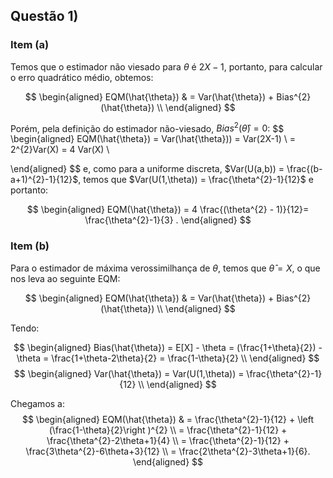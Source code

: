 ## Questão 1)

### Item (a)

Temos que o estimador não viesado para $\theta$ é $2X-1$, portanto, para calcular o erro quadrático médio, obtemos:

$$
\begin{aligned}
EQM(\hat{\theta}) & = Var(\hat{\theta}) + Bias^{2}(\hat{\theta})  
\\
\end{aligned}
$$

Porém, pela definição do estimador não-viesado, $Bias^{2}(\hat{\theta}) = 0$:
$$
\begin{aligned}
EQM(\hat{\theta}) 
= Var(\hat{\theta})) = Var(2X-1) \\
 = 2^{2}Var(X) = 4 Var(X) \\

\end{aligned}
$$
e, como para a uniforme discreta, $Var(U(a,b)) = \frac{(b-a+1)^{2}-1}{12}$, temos que $Var(U(1,\theta)) = \frac{\theta^{2}-1}{12}$ e portanto:

$$
\begin{aligned}
EQM(\hat{\theta}) = 4 \frac{(\theta^{2} - 1)}{12}= \frac{\theta^{2}-1}{3} .
\end{aligned}
$$

### Item (b)

Para o estimador de máxima verossimilhança de $\theta$, temos que $\hat{\theta} = X$, o que nos leva ao seguinte EQM: 

$$
\begin{aligned}
EQM(\hat{\theta}) & = Var(\hat{\theta}) + Bias^{2}(\hat{\theta})  
\\
\end{aligned}
$$

Tendo:

$$
\begin{aligned}
Bias(\hat{\theta}) = E[X] - \theta = (\frac{1+\theta}{2}) - \theta = \frac{1+\theta-2\theta}{2} = \frac{1-\theta}{2}
\\
\end{aligned}
$$
$$
\begin{aligned}
Var(\hat{\theta}) = Var(U(1,\theta)) = \frac{\theta^{2}-1}{12}
\\
\end{aligned}
$$

Chegamos a:
$$
\begin{aligned}
EQM(\hat{\theta}) & = \frac{\theta^{2}-1}{12} + \left (\frac{1-\theta}{2}\right )^{2}  
\\ = \frac{\theta^{2}-1}{12} + \frac{\theta^{2}-2\theta+1}{4} 
\\ = \frac{\theta^{2}-1}{12} + \frac{3\theta^{2}-6\theta+3}{12} 
\\ = \frac{2\theta^{2}-3\theta+1}{6}.
\end{aligned}
$$